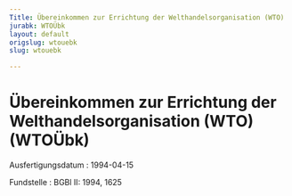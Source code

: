 ```yaml
---
Title: Übereinkommen zur Errichtung der Welthandelsorganisation (WTO)
jurabk: WTOÜbk
layout: default
origslug: wtouebk
slug: wtouebk

---
```


# Übereinkommen zur Errichtung der Welthandelsorganisation (WTO) (WTOÜbk)

Ausfertigungsdatum
:   1994-04-15

Fundstelle
:   BGBl II: 1994, 1625

